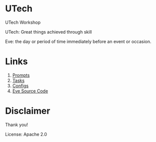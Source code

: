 # UTech
UTech Workshop

UTech: Great things achieved through skill

Eve: the day or period of time immediately before an event or occasion.


# Links
1. [Prompts](prompts.md)
2. [Tasks](tasks.md)
3. [Configs](configs.md)
4. [Eve Source Code](eve)

# Disclaimer
Thank you!

License: Apache 2.0
